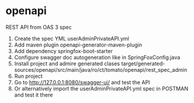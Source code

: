 # openapi
REST API from OAS 3 spec

1. Create the spec YML userAdminPrivateAPI.yml
2. Add maven plugin openapi-generator-maven-plugin
3. Add dependency springfox-boot-starter
4. Configure swagger doc autogeneration like in SpringFoxConfig.java
5. Install project and admire generated clases target/generated-sources/openapi/src/main/java/ro/ct/tomato/openapi/rest_spec_admin
6. Run project
7. Go to http://127.0.0.1:8080/swagger-ui/ and test the API
8. Or alternatively import the userAdminPrivateAPI.yml spec in POSTMAN and test it there
